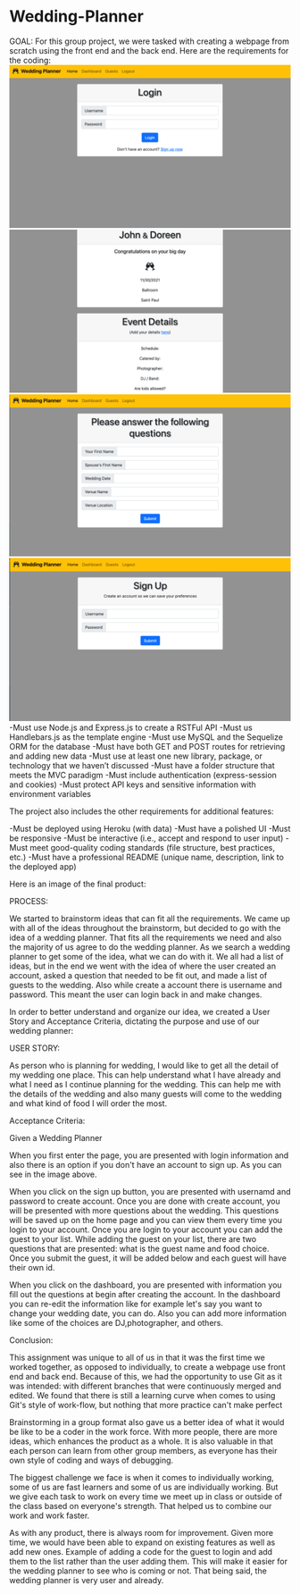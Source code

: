 # Wedding-Planner
GOAL:
For this group project, we were tasked with creating a webpage from scratch using the front end and the back end. Here are the requirements for the coding:
![screenshot1](./Assets/Screenshot-1.png.png)
![screenshot2](./Assets/Screenshot-2.png.png)
![screenshot3](./Assets/Screenshot-3.png.png)
![screenshot4](./Assets/Screenshot-4.png.png)
   -Must use Node.js and Express.js to create a RSTFul API
   -Must us Handlebars.js as the template engine
   -Must use MySQL and the Sequelize ORM for the database
   -Must have both GET and POST routes for retrieving and adding new data
   -Must use at least one new library, package, or technology that we haven’t discussed
   -Must have a folder structure that meets the MVC paradigm
   -Must include authentication (express-session and cookies)
   -Must protect API keys and sensitive information with environment variables

The project also includes the other requirements for additional features:
  
   -Must be deployed using Heroku (with data)
   -Must have a polished UI
   -Must be responsive
   -Must be interactive (i.e., accept and respond to user input)
   -Must meet good-quality coding standards (file structure, best practices, etc.)
   -Must have a professional README (unique name, description, link to the deployed app)

Here is an image of the final product:

PROCESS:

We started to brainstorm ideas that can fit all the requirements. We came up with all of the ideas throughout the brainstorm, but decided to go with the idea of a wedding planner. That fits all the requirements we need and also the majority of us agree to do the wedding planner. As we search a wedding planner to get some of the idea, what we can do with it. We all had a list of ideas, but in the end we went with the idea of where the user created an account, asked a question that needed to be fit out, and made a list of guests to the wedding. Also while create a account there is username and password. This meant the user can login back in and make changes.

In order to better understand and organize our idea, we created a User Story and Acceptance Criteria, dictating the purpose and use of our wedding planner:

USER STORY:

As person who is planning for wedding, I would like to get all the detail of my wedding one place. This can help understand what I have already and what I need as I continue planning for the wedding. This can help me with the details of the wedding and also many guests will come to the wedding and what kind of food I will order the most.


Acceptance Criteria:

Given a Wedding Planner

When you first enter the page, you are presented with login information and also there is an option if you don't have an account to sign up. As you can see in the image above.

When you click on the sign up button, you are presented with usernamd and password to create account. Once you are done with create account, you will be presented with more questions about the wedding. This questions will be saved up on the home page and you can view them every time you login to your account. Once you are login to your account you can add the guest to your list. While adding the guest on your list, there are two questions that are presented: what is the guest name and food choice. Once you submit the guest, it will be added below and each guest will have their own id.

When you click on the dashboard, you are presented with information you fill out the questions at begin after creating the account. In the dashboard you can re-edit the information like for example let's say you want to change your wedding date, you can do. Also you can add more information like some of the choices are DJ,photographer, and others.
 

 Conclusion:

 This assignment was unique to all of us in that it was the first time we worked together, as opposed to individually, to create a webpage use front end and back end. Because of this, we had the opportunity to use Git as it was intended: with different branches that were continuously merged and edited. We found that there is still a learning curve when comes to using Git's style of work-flow, but nothing that more practice can't make perfect

Brainstorming in a group format also gave us a better idea of what it would be like to be a coder in the work force. With more people, there are more ideas, which enhances the product as a whole. It is also valuable in that each person can learn from other group members, as everyone has their own style of coding and ways of debugging.

The biggest challenge we face is when it comes to individually working, some of us are fast learners and some of us are individually working. But we give each task to work on every time we meet up in class or outside of the class based on everyone's strength. That helped us to combine our work and work faster.

As with any product, there is always room for improvement. Given more time, we would have been able to expand on existing features as well as add new ones. Example of adding a code for the guest to login and add them to the list rather than the user adding them. This will make it easier for the wedding planner to see who is coming or not. That being said, the wedding planner is very user and already.
